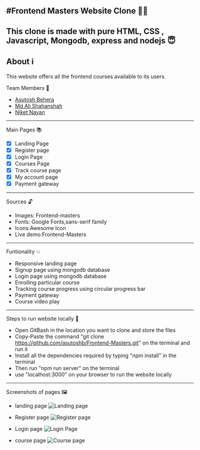 #Frontend Masters Website Clone :technologist:
---

This clone is made with pure HTML, CSS , Javascript, Mongodb, express and nodejs :innocent:
---

About :information_source:
---
This website offers all the frontend courses available to its users.

Team Members :handshake:
- [Asutosh Behera](https://github.com/asutoshb)
- [Md Ali Shahanshah](https://github.com/hello-snsa)
- [Niket Nayan](https://github.com/Niket1-1)
---

Main Pages :books:
- [x] Landing Page 
- [x] Register page
- [x] Login Page
- [x] Courses Page
- [x] Track course page
- [x] My account page     
- [x] Payment gateway
---

Sources :unlock:
- Images: Frontend-masters
- Fonts: Google Fonts,sans-serif family
- Icons:Awesome Icon
- Live demo:Frontend-Masters
---

Funtionality :boom:
- Responsive landing page
- Signup page using mongodb database
- Login page using mongodb database
- Enrolling particular course
- Tracking course progress using circular progress bar
- Payment gateway
- Course video play
---

Steps to run website locally :sunflower:
- Open GitBash in the location you want to clone and store the files
- Copy-Paste the command "git clone https://github.com/asutoshb/Frontend-Masters.git" on the terminal and run it
- Install all the dependencies required by typing "npm install" in the terminal
- Then run "npm run server" on the terminal
- use "localhost:3000" on your browser to run the website locally
---

Screenshots of pages :framed_picture:
- landing page
![Landing page](https://user-images.githubusercontent.com/86410005/131209097-83a3584d-f487-4c6c-82bb-0bda631a6744.png)

- Register page
![Register page](https://user-images.githubusercontent.com/86410005/131209121-a0da56d8-e668-4db2-8d74-3474682832dc.png)

- Login page
![Login Page](https://user-images.githubusercontent.com/86410005/131209127-5a23ffab-4b2e-4401-acd3-7fb1f03c6886.png)

- course page
![Course page](https://user-images.githubusercontent.com/86410005/131209138-be3f2f35-496e-415c-bc69-04ce9cb83abc.png)



